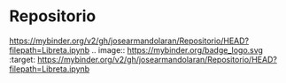 # Repositorio
https://mybinder.org/v2/gh/josearmandolaran/Repositorio/HEAD?filepath=Libreta.ipynb
.. image:: https://mybinder.org/badge_logo.svg
 :target: https://mybinder.org/v2/gh/josearmandolaran/Repositorio/HEAD?filepath=Libreta.ipynb
